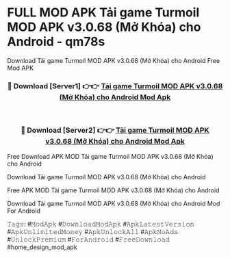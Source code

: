 # FULL MOD APK Tải game Turmoil MOD APK v3.0.68 (Mở Khóa) cho Android - qm78s
Download Tải game Turmoil MOD APK v3.0.68 (Mở Khóa) cho Android Free Mod APK

<div align="center">
<h3>🔴 Download [Server1] 👉👉 <a href="https://apk-comot.site?title=Tải_game_Turmoil_MOD_APK_v3.0.68_(Mở_Khóa)_cho_Android">Tải game Turmoil MOD APK v3.0.68 (Mở Khóa) cho Android Mod Apk</a></h3><br>

<h3>🔴 Download [Server2] 👉👉 <a href="https://apk-comot.site?title=Tải_game_Turmoil_MOD_APK_v3.0.68_(Mở_Khóa)_cho_Android">Tải game Turmoil MOD APK v3.0.68 (Mở Khóa) cho Android Mod Apk</a></h3>
</div>


Free Download APK MOD Tải game Turmoil MOD APK v3.0.68 (Mở Khóa) cho Android

Download Tải game Turmoil MOD APK v3.0.68 (Mở Khóa) cho Android 

Free APK MOD Tải game Turmoil MOD APK v3.0.68 (Mở Khóa) cho Android 

Download Tải game Turmoil MOD APK v3.0.68 (Mở Khóa) cho Android Mod For Android

𝚃𝚊𝚐𝚜: #𝙼𝚘𝚍𝙰𝚙𝚔 #𝙳𝚘𝚠𝚗𝚕𝚘𝚊𝚍𝙼𝚘𝚍𝙰𝚙𝚔 #𝙰𝚙𝚔𝙻𝚊𝚝𝚎𝚜𝚝𝚅𝚎𝚛𝚜𝚒𝚘𝚗 #𝙰𝚙𝚔𝚄𝚗𝚕𝚒𝚖𝚒𝚝𝚎𝚍𝙼𝚘𝚗𝚎𝚢 #𝙰𝚙𝚔𝚄𝚗𝚕𝚘𝚌𝚔𝙰𝚕𝚕 #𝙰𝚙𝚔𝙽𝚘𝙰𝚍𝚜 #𝚄𝚗𝚕𝚘𝚌𝚔𝙿𝚛𝚎𝚖𝚒𝚞𝚖 #𝙵𝚘𝚛𝙰𝚗𝚍𝚛𝚘𝚒𝚍 #𝙵𝚛𝚎𝚎𝙳𝚘𝚠𝚗𝚕𝚘𝚊𝚍 #home_design_mod_apk